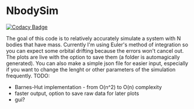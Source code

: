 # NbodySim

[![Codacy Badge](https://api.codacy.com/project/badge/Grade/01d6dc700cda45039cb16f661422389a)](https://www.codacy.com/app/andrija.radica/NbodySim?utm_source=github.com&amp;utm_medium=referral&amp;utm_content=xXxGandalf420xXx/NbodySim&amp;utm_campaign=Badge_Grade)

The goal of this code is to relatively accurately simulate a system with N bodies that have mass.
Currently I'm using Euler's method of integration so you can expect some orbital drifting because the errors won't cancel out.
The plots are live with the option to save them (a folder is automagically generated).
You can also make a simple json file for easier input, especially if you want to change the lenght or other parameters of the simulation frequently.
TODO: 
- Barnes-Hut implementation - from O(n^2) to O(n) complexity
- faster output, option to save raw data for later plots
- gui?
